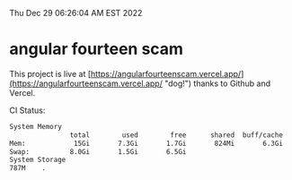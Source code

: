 Thu Dec 29 06:26:04 AM EST 2022

# angular fourteen scam


This project is live at [https://angularfourteenscam.vercel.app/](https://angularfourteenscam.vercel.app/ "dog!") thanks to Github and Vercel.

CI Status: 

```bash
System Memory
               total        used        free      shared  buff/cache   available
Mem:            15Gi       7.3Gi       1.7Gi       824Mi       6.3Gi       6.9Gi
Swap:          8.0Gi       1.5Gi       6.5Gi
System Storage
787M	.
